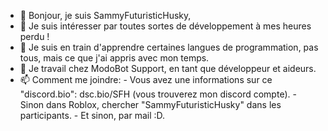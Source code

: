 - 👋 Bonjour, je suis SammyFuturisticHusky,
- 👀 Je suis intéresser par toutes sortes de développement à mes heures perdu !
- 🌱 Je suis en train d'apprendre certaines langues de programmation, pas tous, mais ce que j'ai appris avec mon temps.
- 💞️ Je travail chez ModoBot Support, en tant que développeur et aideurs.
- 📫 Comment me joindre:
      - Vous avez une informations sur ce "discord.bio": dsc.bio/SFH (vous trouverez mon discord compte).
      - Sinon dans Roblox, chercher "SammyFuturisticHusky" dans les participants.
      - Et sinon, par mail :D.

<!---
SamFutuHus/SamFutuHus is a ✨ special ✨ repository because its `README.md` (this file) appears on your GitHub profile.
You can click the Preview link to take a look at your changes.
--->
